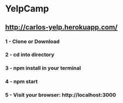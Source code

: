 # YelpCamp

## http://carlos-yelp.herokuapp.com/

### 1 - Clone or Download
### 2 - cd into directory
### 3 - npm install in your terminal
### 4 - npm start
### 5 - Visit your browser: http://localhost:3000